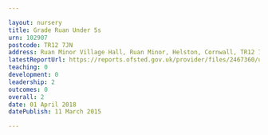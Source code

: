 ```yaml
---

layout: nursery
title: Grade Ruan Under 5s
urn: 102907
postcode: TR12 7JN
address: Ruan Minor Village Hall, Ruan Minor, Helston, Cornwall, TR12 7JN
latestReportUrl: https://reports.ofsted.gov.uk/provider/files/2467360/urn/102907.pdf
teaching: 0
development: 0
leadership: 2
outcomes: 0
overall: 2
date: 01 April 2018 
datePublish: 11 March 2015

---
```

